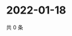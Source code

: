 # 2022-01-18

共 0 条

<!-- BEGIN WEIBO -->
<!-- 最后更新时间 Tue Jan 18 2022 21:15:32 GMT+0800 (China Standard Time) -->

<!-- END WEIBO -->
